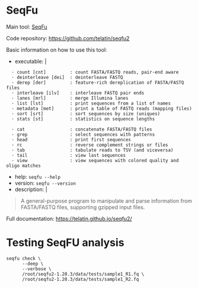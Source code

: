 # SeqFu

Main tool: [SeqFu](https://github.com/telatin/seqfu2)
  
Code repository: https://github.com/telatin/seqfu2

Basic information on how to use this tool:
- executable: |
```
  · count [cnt]         : count FASTA/FASTQ reads, pair-end aware
  · deinterleave [dei]  : deinterleave FASTQ
  · derep [der]         : feature-rich dereplication of FASTA/FASTQ files
  · interleave [ilv]    : interleave FASTQ pair ends
  · lanes [mrl]         : merge Illumina lanes
  · list [lst]          : print sequences from a list of names
  · metadata [met]      : print a table of FASTQ reads (mapping files)
  · sort [srt]          : sort sequences by size (uniques)
  · stats [st]          : statistics on sequence lengths

  · cat                 : concatenate FASTA/FASTQ files
  · grep                : select sequences with patterns
  · head                : print first sequences
  · rc                  : reverse complement strings or files
  · tab                 : tabulate reads to TSV (and viceversa)
  · tail                : view last sequences
  · view                : view sequences with colored quality and oligo matches
```

- help: `seqfu --help`
- version: `seqfu --version`
- description: | 
> A general-purpose program to manipulate and parse information from FASTA/FASTQ files, supporting gzipped input files. 

  
Full documentation: https://telatin.github.io/seqfu2/


# Testing SeqFU analysis
```
seqfu check \
      --deep \
      --verbose \
      /root/seqfu2-1.20.3/data/tests/sample1_R1.fq \
      /root/seqfu2-1.20.3/data/tests/sample1_R2.fq
```

